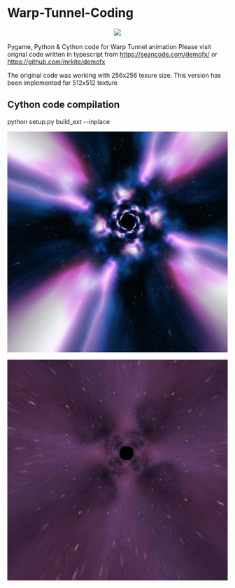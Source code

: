 # Warp-Tunnel-Coding

<p align="center">
    <img src="https://github.com/yoyoberenguer/Warp-Tunnel-Coding/blob/main/warptunnel.gif?raw=true">
</p>


Pygame, Python & Cython code for Warp Tunnel animation 
Please visit orignal code written in typescript from https://seancode.com/demofx/ or https://github.com/mrkite/demofx 

The original code was working with 256x256 texure size. 
This version has been implemented for 512x512 texture

## Cython code compilation 
python setup.py build_ext --inplace

![alt text](https://github.com/yoyoberenguer/Warp-Tunnel-Coding/blob/main/screenshot.png)


![alt text](https://github.com/yoyoberenguer/Warp-Tunnel-Coding/blob/main/screenshot1.png)
